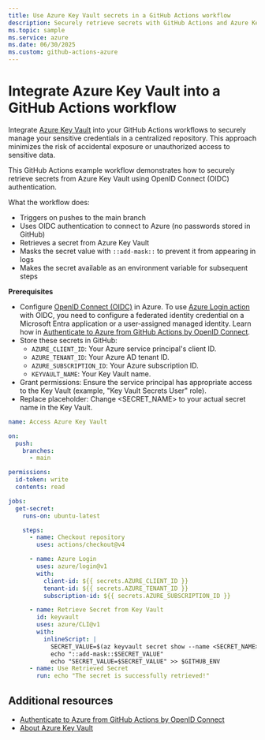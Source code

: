 ```yaml
---
title: Use Azure Key Vault secrets in a GitHub Actions workflow
description: Securely retrieve secrets with GitHub Actions and Azure Key Vault.
ms.topic: sample
ms.service: azure
ms.date: 06/30/2025
ms.custom: github-actions-azure
---
```


# Integrate Azure Key Vault into a GitHub Actions workflow

Integrate [Azure Key Vault](/azure/key-vault/) into your GitHub Actions workflows to securely manage your sensitive credentials in a centralized repository. This approach minimizes the risk of accidental exposure or unauthorized access to sensitive data.

This GitHub Actions example workflow demonstrates how to securely retrieve secrets from Azure Key Vault using OpenID Connect (OIDC) authentication.

What the workflow does:

- Triggers on pushes to the main branch
- Uses OIDC authentication to connect to Azure (no passwords stored in GitHub)
- Retrieves a secret from Azure Key Vault
- Masks the secret value with `::add-mask::` to prevent it from appearing in logs
- Makes the secret available as an environment variable for subsequent steps

**Prerequisites**

- Configure [OpenID Connect (OIDC)](https://www.microsoft.com/security/business/security-101/what-is-openid-connect-oidc) in Azure. To use [Azure Login action](https://github.com/marketplace/actions/azure-login) with OIDC, you need to configure a federated identity credential on a Microsoft Entra application or a user-assigned managed identity. Learn how in [Authenticate to Azure from GitHub Actions by OpenID Connect](connect-from-azure-openid-connect.md).
- Store these secrets in GitHub:
    - `AZURE_CLIENT_ID`: Your Azure service principal's client ID.
    - `AZURE_TENANT_ID`: Your Azure AD tenant ID.
    - `AZURE_SUBSCRIPTION_ID`: Your Azure subscription ID.
    - `KEYVAULT_NAME`: Your Key Vault name.
- Grant permissions: Ensure the service principal has appropriate access to the Key Vault (example, "Key Vault Secrets User" role).
- Replace placeholder: Change <SECRET_NAME> to your actual secret name in the Key Vault.

```yaml
name: Access Azure Key Vault

on:
  push:
    branches:
      - main

permissions:
  id-token: write
  contents: read

jobs:
  get-secret:
    runs-on: ubuntu-latest

    steps:
      - name: Checkout repository
        uses: actions/checkout@v4

      - name: Azure Login
        uses: azure/login@v1
        with:
          client-id: ${{ secrets.AZURE_CLIENT_ID }}
          tenant-id: ${{ secrets.AZURE_TENANT_ID }}
          subscription-id: ${{ secrets.AZURE_SUBSCRIPTION_ID }}

      - name: Retrieve Secret from Key Vault
        id: keyvault
        uses: azure/CLI@v1
        with:
          inlineScript: |
            SECRET_VALUE=$(az keyvault secret show --name <SECRET_NAME> --vault-name ${{ secrets.KEYVAULT_NAME }} --query value -o tsv)
            echo "::add-mask::$SECRET_VALUE"
            echo "SECRET_VALUE=$SECRET_VALUE" >> $GITHUB_ENV
      - name: Use Retrieved Secret
        run: echo "The secret is successfully retrieved!"
```

## Additional resources

- [Authenticate to Azure from GitHub Actions by OpenID Connect](connect-from-azure-openid-connect.md)
- [About Azure Key Vault](azure/key-vault/general/overview)